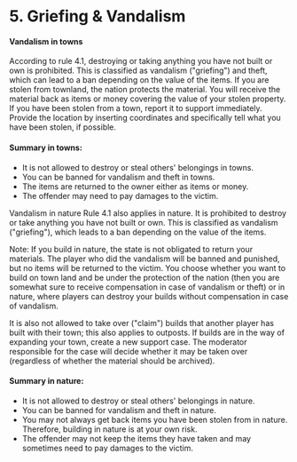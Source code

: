 # 5. Griefing & Vandalism

#### Vandalism in towns

&#x20;According to rule 4.1, destroying or taking anything you have not built or own is prohibited. This is classified as vandalism ("griefing") and theft, which can lead to a ban depending on the value of the items. If you are stolen from townland, the nation protects the material. You will receive the material back as items or money covering the value of your stolen property. If you have been stolen from a town, report it to support immediately. Provide the location by inserting coordinates and specifically tell what you have been stolen, if possible.

#### Summary in towns:

* It is not allowed to destroy or steal others' belongings in towns.
* You can be banned for vandalism and theft in towns.
* The items are returned to the owner either as items or money.
* The offender may need to pay damages to the victim.

Vandalism in nature Rule 4.1 also applies in nature. It is prohibited to destroy or take anything you have not built or own. This is classified as vandalism ("griefing"), which leads to a ban depending on the value of the items.

Note: If you build in nature, the state is not obligated to return your materials. The player who did the vandalism will be banned and punished, but no items will be returned to the victim. You choose whether you want to build on town land and be under the protection of the nation (then you are somewhat sure to receive compensation in case of vandalism or theft) or in nature, where players can destroy your builds without compensation in case of vandalism.

It is also not allowed to take over ("claim") builds that another player has built with their town; this also applies to outposts. If builds are in the way of expanding your town, create a new support case. The moderator responsible for the case will decide whether it may be taken over (regardless of whether the material should be archived).

#### Summary in nature:

* It is not allowed to destroy or steal others' belongings in nature.
* You can be banned for vandalism and theft in nature.
* You may not always get back items you have been stolen from in nature. Therefore, building in nature is at your own risk.
* The offender may not keep the items they have taken and may sometimes need to pay damages to the victim.
